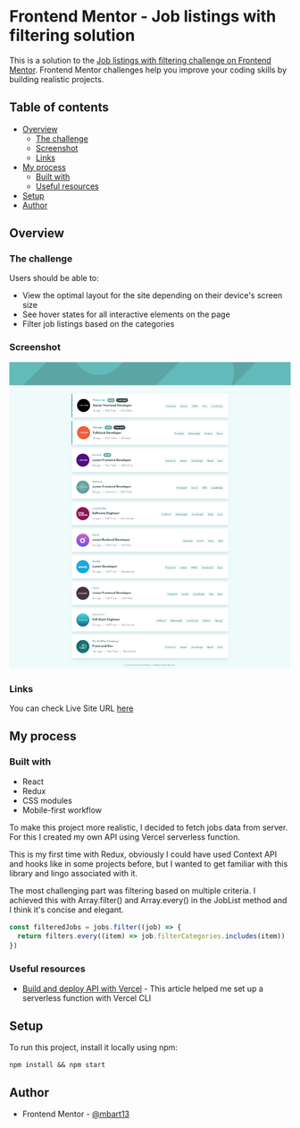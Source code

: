 # Frontend Mentor - Job listings with filtering solution

This is a solution to the [Job listings with filtering challenge on Frontend Mentor](https://www.frontendmentor.io/challenges/job-listings-with-filtering-ivstIPCt). Frontend Mentor challenges help you improve your coding skills by building realistic projects.

## Table of contents

- [Overview](#overview)
  - [The challenge](#the-challenge)
  - [Screenshot](#screenshot)
  - [Links](#links)
- [My process](#my-process)
  - [Built with](#built-with)
  - [Useful resources](#useful-resources)
- [Setup](#setup)
- [Author](#author)

## Overview

### The challenge

Users should be able to:

- View the optimal layout for the site depending on their device's screen size
- See hover states for all interactive elements on the page
- Filter job listings based on the categories

### Screenshot

![](./screenshot.png)

### Links

You can check Live Site URL [here](https://static-job-listings-mbart13.vercel.app/)

## My process

### Built with

- React
- Redux
- CSS modules
- Mobile-first workflow

To make this project more realistic, I decided to fetch jobs data from server. For this I created my own API using Vercel serverless function.

This is my first time with Redux, obviously I could have used Context API and hooks like in some projects before, but I wanted to get familiar with this library and lingo associated with it.

The most challenging part was filtering based on multiple criteria. I achieved this with Array.filter() and Array.every() in the JobList method and I think it's concise and elegant.

```js
const filteredJobs = jobs.filter((job) => {
  return filters.every((item) => job.filterCategories.includes(item))
})
```

### Useful resources

- [Build and deploy API with Vercel](https://frontend-devops.com/blog/build-deploy-a-vercel-api) - This article helped me set up a serverless function with Vercel CLI

## Setup

To run this project, install it locally using npm:

```
npm install && npm start
```

## Author

- Frontend Mentor - [@mbart13](https://www.frontendmentor.io/profile/mbart13)
